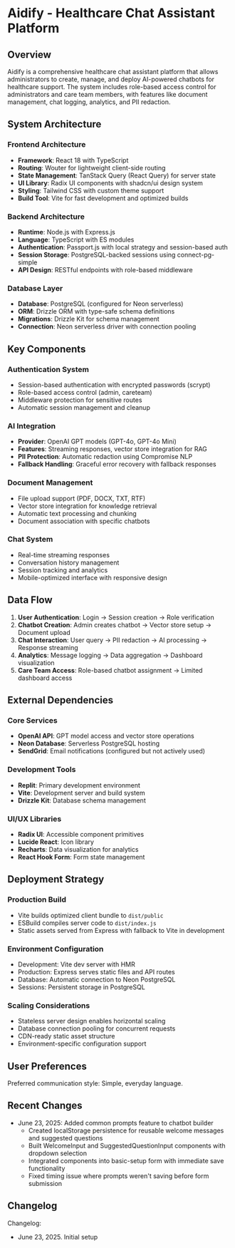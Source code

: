 # Aidify - Healthcare Chat Assistant Platform

## Overview

Aidify is a comprehensive healthcare chat assistant platform that allows administrators to create, manage, and deploy AI-powered chatbots for healthcare support. The system includes role-based access control for administrators and care team members, with features like document management, chat logging, analytics, and PII redaction.

## System Architecture

### Frontend Architecture
- **Framework**: React 18 with TypeScript
- **Routing**: Wouter for lightweight client-side routing
- **State Management**: TanStack Query (React Query) for server state
- **UI Library**: Radix UI components with shadcn/ui design system
- **Styling**: Tailwind CSS with custom theme support
- **Build Tool**: Vite for fast development and optimized builds

### Backend Architecture
- **Runtime**: Node.js with Express.js
- **Language**: TypeScript with ES modules
- **Authentication**: Passport.js with local strategy and session-based auth
- **Session Storage**: PostgreSQL-backed sessions using connect-pg-simple
- **API Design**: RESTful endpoints with role-based middleware

### Database Layer
- **Database**: PostgreSQL (configured for Neon serverless)
- **ORM**: Drizzle ORM with type-safe schema definitions
- **Migrations**: Drizzle Kit for schema management
- **Connection**: Neon serverless driver with connection pooling

## Key Components

### Authentication System
- Session-based authentication with encrypted passwords (scrypt)
- Role-based access control (admin, careteam)
- Middleware protection for sensitive routes
- Automatic session management and cleanup

### AI Integration
- **Provider**: OpenAI GPT models (GPT-4o, GPT-4o Mini)
- **Features**: Streaming responses, vector store integration for RAG
- **PII Protection**: Automatic redaction using Compromise NLP
- **Fallback Handling**: Graceful error recovery with fallback responses

### Document Management
- File upload support (PDF, DOCX, TXT, RTF)
- Vector store integration for knowledge retrieval
- Automatic text processing and chunking
- Document association with specific chatbots

### Chat System
- Real-time streaming responses
- Conversation history management
- Session tracking and analytics
- Mobile-optimized interface with responsive design

## Data Flow

1. **User Authentication**: Login → Session creation → Role verification
2. **Chatbot Creation**: Admin creates chatbot → Vector store setup → Document upload
3. **Chat Interaction**: User query → PII redaction → AI processing → Response streaming
4. **Analytics**: Message logging → Data aggregation → Dashboard visualization
5. **Care Team Access**: Role-based chatbot assignment → Limited dashboard access

## External Dependencies

### Core Services
- **OpenAI API**: GPT model access and vector store operations
- **Neon Database**: Serverless PostgreSQL hosting
- **SendGrid**: Email notifications (configured but not actively used)

### Development Tools
- **Replit**: Primary development environment
- **Vite**: Development server and build system
- **Drizzle Kit**: Database schema management

### UI/UX Libraries
- **Radix UI**: Accessible component primitives
- **Lucide React**: Icon library
- **Recharts**: Data visualization for analytics
- **React Hook Form**: Form state management

## Deployment Strategy

### Production Build
- Vite builds optimized client bundle to `dist/public`
- ESBuild compiles server code to `dist/index.js`
- Static assets served from Express with fallback to Vite in development

### Environment Configuration
- Development: Vite dev server with HMR
- Production: Express serves static files and API routes
- Database: Automatic connection to Neon PostgreSQL
- Sessions: Persistent storage in PostgreSQL

### Scaling Considerations
- Stateless server design enables horizontal scaling
- Database connection pooling for concurrent requests
- CDN-ready static asset structure
- Environment-specific configuration support

## User Preferences

Preferred communication style: Simple, everyday language.

## Recent Changes

- June 23, 2025: Added common prompts feature to chatbot builder
  - Created localStorage persistence for reusable welcome messages and suggested questions
  - Built WelcomeInput and SuggestedQuestionInput components with dropdown selection
  - Integrated components into basic-setup form with immediate save functionality
  - Fixed timing issue where prompts weren't saving before form submission

## Changelog

Changelog:
- June 23, 2025. Initial setup